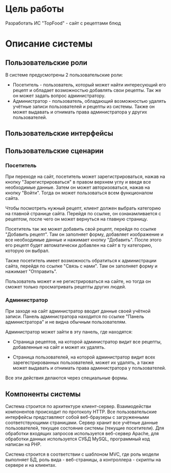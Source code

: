 # Цель работы

Разработать ИС "TopFood" - сайт с рецептами блюд

# Описание системы

## Пользовательские роли

В системе предусмотрены 2 пользовательские роли:

* Посетитель - пользователь, который может найти интересующий его рецепт и обладает возможностью добавлять свои рецепты. Так же он может задать вопрос администратору.
* Администратор - пользователь, обладающий возможностью удалять учётные записи пользователей и рецепты из системы. Также он может выдавать и отнимать права администратора у других пользователей.

## Пользовательские интерфейсы

## Пользовательские сценарии

### Посетитель

При переходе на сайт, посетитель может зарегистрироваться, нажав на кнопку "Зарегистрироваться" в правом верхнем углу и введя все необходимые данные. Затем он может авторизоваться, нажав на кнопку "Войти". Тогда он может пользоваться всем функционалом сайта.

Чтобы посмотреть нужный рецепт, клиент должен выбрать категорию на главной странице сайта. Перейдя по ссылке, он ознакамливается с рецептом, после чего он может вернуться на главную страницу.

Посетитель так же может добавить свой рецепт, перейдя по ссылке "Добавить рецепт". Там он заполняет форму, добавляет изображение и все необходимые данные и нажимает кнопку "Добавить". После этого его рецепт будет автоматически добавлен на сайт в ту категорию, которую он выбрал.

Также посетитель имеет возможность обратиться к администрации сайта, перейдя по ссылке "Связь с нами". Там он заполняет форму и нажимает "Отправить". 

Пользователь может и не регистрироваться на сайте, но тогда он сможет только просматривать рецепты других людей.

### Администратор

При заходе на сайт администратор вводит данные своей учётной записи. Панель администратора находится по ссылке "Панель администратора" и не видна обычным пользователям. 

Администратор может зайти в эту панель, где находятся:

* Страница рецептов, на которой администратор видит все рецепты, добавленные на сайт и может их удалять.

* Страница пользователей, на которой администратор видит всех зарегестрированных пользователей, может их удалять, а также может выдавать и отнимать права администратора у пользователей.

Все эти действия делаются через специальные формы.

## Компоненты системы

Система строится по архитектуре клиент-сервер. Взаимодействи компонентов происходит по протоколу HTTP. Все пользовательские интерфейсы представляют собой веб-браузеры с загруженными соответствующими страницами. Сервер хранит все учётные данные пользователей, текущее состояние системы (текущие посетители). Для обработки входящих запросов используется веб-сервер Apache, для обработки данных используется СУБД MySQL, программный код написан на PHP.

Система строится в соответствии с шаблоном MVC, где роль модели выполняет БД, роль вида - веб-страницы, а контроллера - скрипты на сервере и на клиентах.
